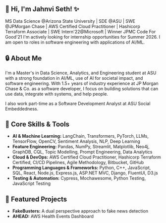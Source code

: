 ## 👋 Hi, I'm Jahnvi Seth! ✨
MS Data Science @Arizona State University | SDE @ASU | SWE @JPMorgan Chase | AWS Certified Cloud Practitioner | Hashicorp Terraform Associate | SWE Intern'22@Microsoft | Winner JPMC Code For Good'21
I'm actively looking for internship opportunities for Summer 2026. I am open to roles in software engineering with applications of AI/ML.

## 🔒 About Me
I'm a Master's in Data Science, Analytics, and Engineering student at ASU with a strong foundation in AI/ML, use of AI for societal impact, and software engineering. With 1.5+ years of industry experience at JP Morgan Chase & Co. as a software developer, I focus on building solutions that can use data, integrate with systems, and help people.

I also work part-time as a Software Development Analyst at ASU Social Embeddedness.

## 🧠 Core Skills & Tools
* **AI & Machine Learning:** LangChain, Transformers, PyTorch, LLMs, TensorFlow, OpenCV, Sentiment Analysis, NLP, Deep Learning
* **Feature Engineering:** Pandas, NumPy, Streamlit, Matplotlib, Neo4j, GraphDB, CQL, Topic Modelling, Prompt Engineering, Data Analytics
* **Cloud & DevOps:** AWS Certified Cloud Practitioner, Hashicorp Terraform Certified, CI/CD Pipelines, Agile Methodology, Bitbucket, GitHub
* **Programming Languages & Frameworks:** Python, C++, JavaScript, SQL, React, Node.js, Express.js, ASP.NET MVC, Django, FluentUI, D3.js
* **Testing & Automation:** Cypress, Mochawesome, Python Testing, JavaScript Testing

## 🚀 Featured Projects
* **FakeBusters:** A dual perspective approach to fake news detection
* **AHEAD:** AWS Health Events Dashboard
